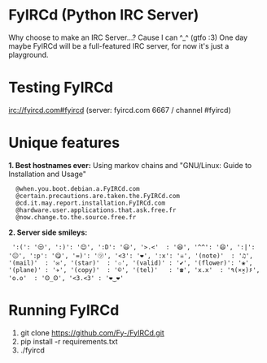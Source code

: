 FyIRCd (Python IRC Server)
======

Why choose to make an IRC Server…? Cause I can ^_^ (gtfo :3)
One day maybe FyIRCd will be a full-featured IRC server, for now it's just a playground.

# Testing FyIRCd
<a href="irc://fyircd.com#fyircd">irc://fyircd.com#fyircd</a> (server: fyircd.com 6667 / channel #fyircd)

# Unique features
__1. Best hostnames ever:__ Using markov chains and "GNU/Linux: Guide to Installation and Usage"
```
  @when.you.boot.debian.a.FyIRCd.com
  @certain.precautions.are.taken.the.FyIRCd.com
  @cd.it.may.report.installation.FyIRCd.com
  @hardware.user.applications.that.ask.free.fr
  @now.change.to.the.source.free.fr
```
__2. Server side smileys:__
```
 ':(': '😒', ':)': '😊', ':D': '😃', '>.<'  : '😆', '^^': '😄', ':|': '😐', ':p': '😋', '=)': '㋡', '<3': '❤', ':x': '☠', '(note)'  : '♫', '(mail)'  : '✉', '(star)'  : '✩', '(valid)' : '✔', '(flower)': '❀', '(plane)' : '✈', '(copy)'  : '©', '(tel)'   : '☎', 'x.x'  : '٩(×̯×)۶', 'o.o'  : 'Ꙩ_Ꙩ', '<3.<3' : '❤‿❤'
```

# Running FyIRCd
1. git clone https://github.com/Fy-/FyIRCd.git
2. pip install -r requirements.txt
3. ./fyircd
